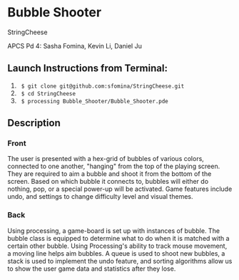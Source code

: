 # Bubble Shooter
<p> StringCheese </p>
<p> APCS Pd 4: Sasha Fomina, Kevin Li, Daniel Ju </p>

<h2> Launch Instructions from Terminal: </h2>
<ol>
<li> <code> $ git clone git@github.com:sfomina/StringCheese.git </code> </li>
<li> <code> $ cd StringCheese </code> </li>
<li> <code> $ processing Bubble_Shooter/Bubble_Shooter.pde </code> </li>
</ol>

<h2> Description </h2>
<h3> Front </h3>
<p> The user is presented with a hex-grid of bubbles of various colors, connected to one another, "hanging" from the top of the playing screen. They are required to aim a bubble and shoot it from the bottom of the screen. Based on which bubble it connects to, bubbles will either do nothing, pop, or a special power-up will be activated. Game features include undo, and settings to change difficulty level and visual themes. <p>
<h3> Back </h3>
<p> Using processing, a game-board is set up with instances of bubble. The bubble class is equipped to determine what to do when it is matched with a certain other bubble. Using Processing's ability to track mouse movement, a moving line helps aim bubbles. A queue is used to shoot new bubbles, a stack is used to implement the undo feature, and sorting algorithms allow us to show the user game data and statistics after they lose.
